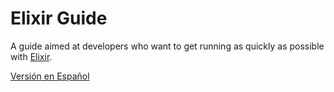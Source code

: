 # Elixir Guide

A guide aimed at developers who want to get running as quickly as possible with [Elixir](http://elixir-lang.org).

[Versión en Español](README-ES.md)
